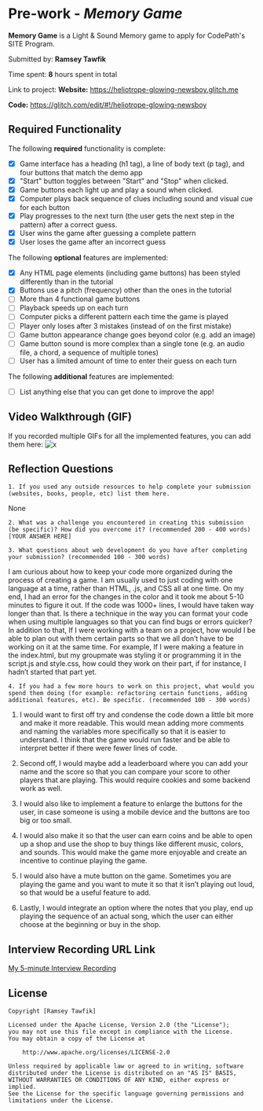 # Pre-work - *Memory Game*

**Memory Game** is a Light & Sound Memory game to apply for CodePath's SITE Program. 

Submitted by: **Ramsey Tawfik**

Time spent: **8** hours spent in total

Link to project: 
**Website:** https://heliotrope-glowing-newsboy.glitch.me

**Code:** https://glitch.com/edit/#!/heliotrope-glowing-newsboy

## Required Functionality

The following **required** functionality is complete:

* [x] Game interface has a heading (h1 tag), a line of body text (p tag), and four buttons that match the demo app
* [x] "Start" button toggles between "Start" and "Stop" when clicked. 
* [x] Game buttons each light up and play a sound when clicked. 
* [x] Computer plays back sequence of clues including sound and visual cue for each button
* [x] Play progresses to the next turn (the user gets the next step in the pattern) after a correct guess. 
* [x] User wins the game after guessing a complete pattern
* [x] User loses the game after an incorrect guess

The following **optional** features are implemented:

* [x] Any HTML page elements (including game buttons) has been styled differently than in the tutorial
* [x] Buttons use a pitch (frequency) other than the ones in the tutorial
* [ ] More than 4 functional game buttons
* [ ] Playback speeds up on each turn
* [ ] Computer picks a different pattern each time the game is played
* [ ] Player only loses after 3 mistakes (instead of on the first mistake)
* [ ] Game button appearance change goes beyond color (e.g. add an image)
* [ ] Game button sound is more complex than a single tone (e.g. an audio file, a chord, a sequence of multiple tones)
* [ ] User has a limited amount of time to enter their guess on each turn

The following **additional** features are implemented:

- [ ] List anything else that you can get done to improve the app!

## Video Walkthrough (GIF)

If you recorded multiple GIFs for all the implemented features, you can add them here:
![x](https://cdn.glitch.global/bcfb931a-2b93-4924-a2a7-7ef0a56ba2ee/light%20and%20sound%20memory%20game.gif?v=1647908844274)


## Reflection Questions
```
1. If you used any outside resources to help complete your submission (websites, books, people, etc) list them here. 
```
None

```
2. What was a challenge you encountered in creating this submission (be specific)? How did you overcome it? (recommended 200 - 400 words) 
[YOUR ANSWER HERE]
```

```
3. What questions about web development do you have after completing your submission? (recommended 100 - 300 words) 
```
I am curious about how to keep your code more organized during the process of creating a game. I am usually used to just coding with one language at a time, rather than HTML, .js, and CSS all at one time. On my end, I had an error for the changes in the color and it took me about 5-10 minutes to figure it out. If the code was 1000+ lines, I would have taken way longer than that. Is there a technique in the way you can format your code when using multiple languages so that you can find bugs or errors quicker? In addition to that, If I were working with a team on a project, how would I be able to plan out with them certain parts so that we all don’t have to be working on it at the same time. For example, If I were making a feature in the index.html, but my groupmate was styling it or programming it in the script.js and style.css, how could they work on their part, if for instance, I hadn’t started that part yet. 


```
4. If you had a few more hours to work on this project, what would you spend them doing (for example: refactoring certain functions, adding additional features, etc). Be specific. (recommended 100 - 300 words) 
```
  1. I would want to first off try and condense the code down a little bit more and make it more readable.  This would mean adding more comments and naming the variables more specifically so that it is easier to understand. I think that the game would run faster and be able to interpret better if there were fewer lines of code. 

  2. Second off, I would maybe add a leaderboard where you can add your name and the score so that you can compare your score to other players that are playing. This would require cookies and some backend work as well. 

  3. I would also like to implement a feature to enlarge the buttons for the user, in case someone is using a mobile device and the buttons are too big or too small. 

  4. I would also make it so that the user can earn coins and be able to open up a shop and use the shop to buy things like different music, colors, and sounds. This would make the game more enjoyable and create an incentive to continue playing the game.

  5. I would also have a mute button on the game. Sometimes you are playing the game and you want to mute it so that it isn’t playing out loud, so that would be a useful feature to add. 

  6. Lastly, I would integrate an option where the notes that you play, end up playing the sequence of an actual song, which the user can either choose at the beginning or buy in the shop.




## Interview Recording URL Link

[My 5-minute Interview Recording](your-link-here)

## License

    Copyright [Ramsey Tawfik]

    Licensed under the Apache License, Version 2.0 (the "License");
    you may not use this file except in compliance with the License.
    You may obtain a copy of the License at

        http://www.apache.org/licenses/LICENSE-2.0

    Unless required by applicable law or agreed to in writing, software
    distributed under the License is distributed on an "AS IS" BASIS,
    WITHOUT WARRANTIES OR CONDITIONS OF ANY KIND, either express or implied.
    See the License for the specific language governing permissions and
    limitations under the License.

